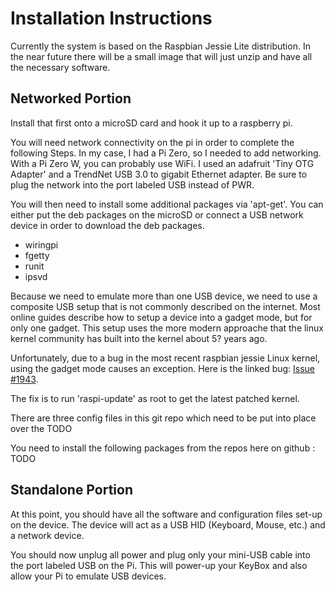 # Installation Instructions

Currently the system is based on the Raspbian Jessie Lite distribution. In the near future
there will be a small image that will just unzip and have all the necessary software.

## Networked Portion

Install that first onto a microSD card and hook it up to a raspberry pi.

You will need network connectivity on the pi in order to complete the following Steps. In my case, I had a Pi Zero,
so I needed to add networking. With a Pi Zero W, you can probably use WiFi.
I used an adafruit 'Tiny OTG Adapter' and a TrendNet USB 3.0 to gigabit Ethernet adapter. Be sure to plug the network into the port
labeled USB instead of PWR.

You will then need to install some additional packages via 'apt-get'. You can either put the deb packages on the 
microSD or connect a USB network device in order to download the deb packages.

* wiringpi
* fgetty
* runit
* ipsvd

Because we need to emulate more than one USB device, we need to use a composite USB setup that is not commonly
described on the internet. Most online guides describe how to setup a device into a gadget mode, but for only one
gadget. This setup uses the more modern approache that the linux kernel community has built into the kernel about 5? years ago.

Unfortunately, due to a bug in the most recent raspbian jessie Linux kernel, using the gadget mode causes an exception.
Here is the linked bug: [Issue #1943](https://github.com/raspberrypi/linux/issues/1943).

The fix is to run 'raspi-update' as root to get the latest patched kernel.

There are three config files in this git repo which need to be put into place over the TODO

You need to install the following packages from the repos here on github : TODO

## Standalone Portion

At this point, you should have all the software and configuration files set-up on the device.
The device will act as a USB HID (Keyboard, Mouse, etc.) and a network device.

You should now unplug all power and plug only your mini-USB cable into the port labeled USB on the Pi.
This will power-up your KeyBox and also allow your Pi to emulate USB devices.



